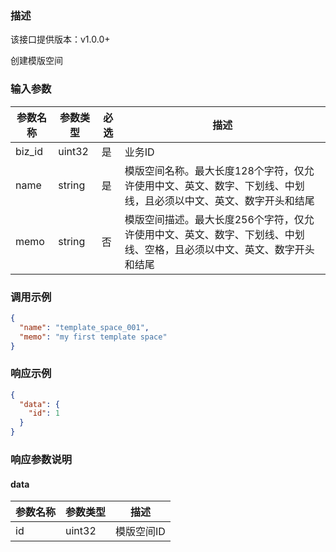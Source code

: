 ### 描述

该接口提供版本：v1.0.0+

创建模版空间

### 输入参数

| 参数名称   | 参数类型   | 必选  | 描述                                                           |
|--------|--------|-----|--------------------------------------------------------------|
| biz_id | uint32 | 是   | 业务ID                                                         |
| name   | string | 是   | 模版空间名称。最大长度128个字符，仅允许使用中文、英文、数字、下划线、中划线，且必须以中文、英文、数字开头和结尾    |
| memo   | string | 否   | 模版空间描述。最大长度256个字符，仅允许使用中文、英文、数字、下划线、中划线、空格，且必须以中文、英文、数字开头和结尾 |

### 调用示例

```json
{
  "name": "template_space_001",
  "memo": "my first template space"
}
```

### 响应示例

```json
{
  "data": {
    "id": 1
  }
}
```

### 响应参数说明

#### data

| 参数名称 | 参数类型   | 描述     |
|------|--------|--------|
| id   | uint32 | 模版空间ID |


